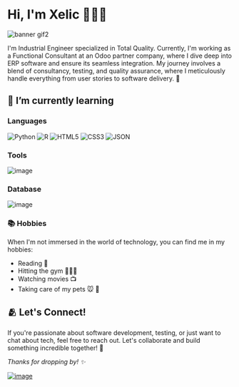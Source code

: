 # Hi, I'm Xelic ​👩🏻‍💻

![banner gif2](https://github.com/xelrojas/xelrojas/assets/70447276/d09f5fc7-4dbb-4d02-b6d6-3662a294a234)


I'm Industrial Engineer specialized in Total Quality. Currently, I'm working as a Functional Consultant at an Odoo partner company, where I dive deep into ERP software and ensure its seamless integration. My journey involves a blend of consultancy, testing, and quality assurance, where I meticulously handle everything from user stories to software delivery. 🚀

## 🌱 I’m currently learning

### Languages

 ![Python](https://img.shields.io/badge/Python-FFD43B?style=for-the-badge&logo=python&logoColor=blue)  ![R](https://img.shields.io/badge/R-276DC3?style=for-the-badge&logo=r&logoColor=white)  ![HTML5](https://img.shields.io/badge/HTML5-E34F26?style=for-the-badge&logo=html5&logoColor=white)  ![CSS3](https://img.shields.io/badge/CSS3-1572B6?style=for-the-badge&logo=css3&logoColor=white)  ![JSON](https://img.shields.io/badge/json-5E5C5C?style=for-the-badge&logo=json&logoColor=white) 

### Tools

![image](https://img.shields.io/badge/GIT-E44C30?style=for-the-badge&logo=git&logoColor=white)

### Database

![image](https://img.shields.io/badge/MySQL-005C84?style=for-the-badge&logo=mysql&logoColor=white)


### 📚 Hobbies
When I'm not immersed in the world of technology, you can find me in my hobbies:

- Reading 📖 
- Hitting the gym 🏋🏻‍♀️
- Watching movies 📺
- Taking care of my pets 🐭 🐶

## 🫂 Let's Connect!

If you're passionate about software development, testing, or just want to chat about tech, feel free to reach out. Let's collaborate and build something incredible together! 🤝

_Thanks for dropping by! ✨_

[![image](https://img.shields.io/badge/LinkedIn-0077B5?style=for-the-badge&logo=linkedin&logoColor=white)](https://www.linkedin.com/in/xelicpaularojasruelas/)


